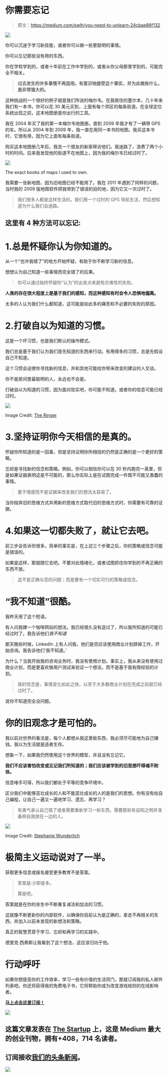 # 你需要忘记

> 原文：<https://medium.com/swlh/you-need-to-unlearn-24cbae86f132>

![](img/c730d6ff4f47771181855ceddffdfa20.png)

你可以沉迷于学习新技能，或者你可以做一些更聪明的事情。

你可以忘记那些没有用的东西。

你在学校学到的，或者十年前在工作中学到的，或者从你父母那里学到的，可能完全不相关。

> **过去发生的许多事情不再适用。有意识地接受这个事实，并为此做些什么，是非常强大的。**

这种挑战的一个很好的例子就是我们所说的梅尔韦。在我居住的墨尔本，几十年来我们有一本书，你可以花 30 美元买到，上面有每个郊区的每条街道。在全球定位系统出现之前，这本地图册是你出行的工具。

我在 2004 年买了我的第一本梅尔韦地图册。直到 2009 年我才有了一辆带 GPS 的车。所以从 2004 年到 2009 年，我一直在用同一本书的地图。我买这本书时，它很有用，因为它上面有每条街道。

购买这本地图册几年后，我去一个朋友的新家拜访他们。我迷路了，浪费了两个小时的时间。后来我发现他的街道不在地图上，因为我的梅尔韦已经过时了。

![](img/3c000022843b8bff06e3aec1ca9e62b8.png)

The exact books of maps I used to own.

我需要一张新地图，因为旧地图已经不能用了。我在 2011 年遇到了同样的问题，当时我的 2009 版地图软件把我带到了错误的目的地，因为它又一次过时了。

> 我们很多人都是这样生活的。我们用一个过时的 GPS 导航生活，然后想知道为什么我们会迷路。

## 这里有 4 种方法可以忘记:

# 1.总是怀疑你认为你知道的。

从一个“也许我错了”的地方开始怀疑，有助于你不断学习新的信息。

想想认为自己知道一些事情而完全错了的后果。

> 你可以通过始终怀疑你“认为”的出发点来避免灾难性的失败。

**人类的存在很大程度上是基于我们的感知，而这种感知有时会令人恐惧地偏离。**

太多的人认为我们什么都知道，这可能是如此多的痛苦和不必要的失败的原因。

# 2.打破自以为知道的习惯。

这是一个坏习惯，也是我们默认的操作模式。

我们总是基于我们认为我们首先知道的东西来行动。有用得多的习惯，总是先假设自己不知道。

这个习惯会迫使你寻找新的信息，并和其他可能给你带来改变的建议的人交谈。

你不是房间里最聪明的人，永远也不会是。

打破自以为知道的习惯，因为面对现实吧，你可能不知道。或者你的信息可能已经过时。

![](img/d850b7cf788f9668e8875b8d49ae8cfa.png)

Image Credit: [The Ringer](https://www.theringer.com/)

# 3.坚持证明你今天相信的是真的。

怀疑你所知道的是一回事，但是坚持证明你所相信的仍然是正确的是一个更好的策略。

忘却是寻找新的信念和策略。例如，你可以相信你可以在 30 秒内跑完一英里，但是如果证据表明这是不可能的，那么你实际上是在试图完成一件既不可能又愚蠢的事情。

> 基于情感而不是证据来改变我们的想法太容易了。

当你抛弃旧的思维方式并用新的思维方式取代旧的思维方式时，你需要有可靠的证据。

# 4.如果这一切都失败了，就让它去吧。

前三步会告诉你很多。简单的事实是，在上述三个步骤之后，你的策略或信念可能是错误的。

如果是这样，那就随它去吧。不要对此情绪化，或者试图抓住你学到的不再正确的东西不放。

> 这不是正确与否的问题；而是要有一个切实可行的策略或信念。

# “我不知道”很酷。

我昨天用了这个短语。

有人问我建一个咖啡网站的想法。我已经很久没有造过了，所以我所知道的可能已经过时了。我告诉他们*我不知道*

那天晚些时候，LinkedIn 上有人问我，他们是否应该使用商业计划辞掉工作，开始咨询。我告诉他们‘我不知道。’

为什么？当我开始我的咨询业务时，我没有使用计划。事实上，我从来没有使用过商业计划，而是更喜欢做用户测试来验证一个想法，而不是基于我有限经验的计划。

> 我的信念是，事情变化如此之快，以至于大多数商业计划在完成之前就已经过时了。

说你不知道完全没问题。

# 你的旧观念才是可怕的。

我以前对世界的看法是，每个人都想从我这里偷东西，我必须尽可能地为自己赚钱。我以为生活就是适者生存。

想象一下，如果我仍然使用这个世界的模型，并且没有忘记它。

**我们不应该害怕改变或忘记我们所知道的；我们应该被学到的旧思想吓得魂不附体。**

信息唾手可得，所以我们都处于平等的竞争环境中。

区分我们中能够茁壮成长的人和不能茁壮成长的人的是我们的思想。你有没有给自己编程，让自己一遍又一遍地学习、遗忘、再学习？

> 有勇气承认自己错了或者需要重新学习一些东西，需要那些有自知之明并准备把自我放在一边的人。

![](img/1bc66cfd28bcfa8f04ebc66465e6c313.png)

Image Credit: [Stephanie Wunderlich](http://www.wunderlich-illustration.de/)

# 极简主义运动说对了一半。

获取更多信息或报名接受更多教育不是答案。

> 答案是:少即是多。
> 
> 算是吧。

答案就是在你的余生中不断重复减法和加法的习惯。

这就像不断更新你的内部软件，以确保你目前认为是正确的，拿走不再相关的东西，并加入以前未发现的新想法和策略。

真正的智慧贯穿于学习、忘却和再学习的实践中。

德里克·西弗斯让我看到了这个想法，这应该归功于他。

# 行动呼吁

如果你想提高你的工作效率，学习一些有价值的生活窍门，那就订阅我的私人邮件列表吧。你还将获得我的免费电子书，它将帮助你成为改变游戏规则的在线影响者。

[**马上点击这里订阅！**](http://timdenning.net/free-ebook)

[![](img/308a8d84fb9b2fab43d66c117fcc4bb4.png)](https://medium.com/swlh)

## 这篇文章发表在 [The Startup](https://medium.com/swlh) 上，这是 Medium 最大的创业刊物，拥有+408，714 名读者。

## 订阅接收[我们的头条新闻](http://growthsupply.com/the-startup-newsletter/)。

[![](img/b0164736ea17a63403e660de5dedf91a.png)](https://medium.com/swlh)